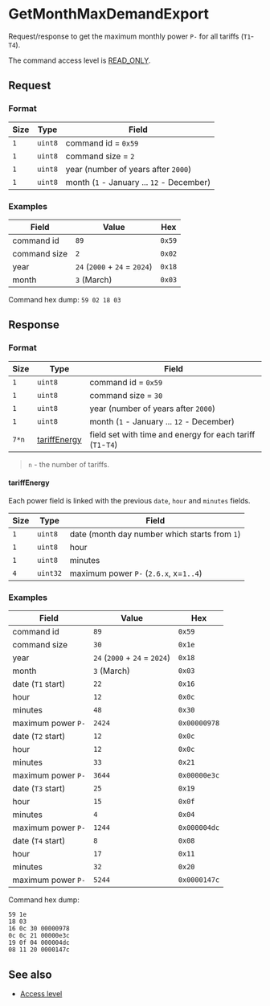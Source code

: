 # GetMonthMaxDemandExport

Request/response to get the maximum monthly power `P-` for all tariffs (`T1`-`T4`).

The command access level is [READ_ONLY](../basics.md#command-access-level).


## Request

### Format

| Size | Type    | Field                                     |
| ---- | ------- | ----------------------------------------- |
| `1`  | `uint8` | command id = `0x59`                       |
| `1`  | `uint8` | command size = `2`                        |
| `1`  | `uint8` | year (number of years after `2000`)       |
| `1`  | `uint8` | month (`1` - January ... `12` - December) |

### Examples

| Field        | Value                         | Hex    |
| ------------ | ----------------------------- | ------ |
| command id   | `89`                          | `0x59` |
| command size | `2`                           | `0x02` |
| year         | `24` (`2000` + `24` = `2024`) | `0x18` |
| month        | `3` (March)                   | `0x03` |

Command hex dump: `59 02 18 03`


## Response

### Format

| Size  | Type                          | Field                                                      |
| ----- | ----------------------------- | ---------------------------------------------------------- |
| `1`   | `uint8`                       | command id = `0x59`                                        |
| `1`   | `uint8`                       | command size = `30`                                        |
| `1`   | `uint8`                       | year (number of years after `2000`)                        |
| `1`   | `uint8`                       | month (`1` - January ... `12` - December)                  |
| `7*n` | [tariffEnergy](#tariffenergy) | field set with time and energy for each tariff (`T1`-`T4`) |

> `n` - the number of tariffs.

#### tariffEnergy

Each power field is linked with the previous `date`, `hour` and `minutes` fields.

| Size | Type     | Field                                         |
| ---- | -------- | --------------------------------------------- |
| `1`  | `uint8`  | date (month day number which starts from `1`) |
| `1`  | `uint8`  | hour                                          |
| `1`  | `uint8`  | minutes                                       |
| `4`  | `uint32` | maximum power `P-` (`2.6.x`, x=`1..4`)        |

### Examples

| Field              | Value                         | Hex          |
| ------------------ | ----------------------------- | ------------ |
| command id         | `89`                          | `0x59`       |
| command size       | `30`                          | `0x1e`       |
| year               | `24` (`2000` + `24` = `2024`) | `0x18`       |
| month              | `3` (March)                   | `0x03`       |
| date (`T1` start)  | `22`                          | `0x16`       |
| hour               | `12`                          | `0x0c`       |
| minutes            | `48`                          | `0x30`       |
| maximum power `P-` | `2424`                        | `0x00000978` |
| date (`T2` start)  | `12`                          | `0x0c`       |
| hour               | `12`                          | `0x0c`       |
| minutes            | `33`                          | `0x21`       |
| maximum power `P-` | `3644`                        | `0x00000e3c` |
| date (`T3` start)  | `25`                          | `0x19`       |
| hour               | `15`                          | `0x0f`       |
| minutes            | `4`                           | `0x04`       |
| maximum power `P-` | `1244`                        | `0x000004dc` |
| date (`T4` start)  | `8`                           | `0x08`       |
| hour               | `17`                          | `0x11`       |
| minutes            | `32`                          | `0x20`       |
| maximum power `P-` | `5244`                        | `0x0000147c` |

Command hex dump:
```
59 1e
18 03
16 0c 30 00000978
0c 0c 21 00000e3c
19 0f 04 000004dc
08 11 20 0000147c
```

## See also

* [Access level](../basics.md#command-access-level)

